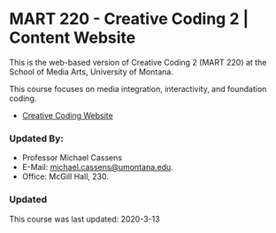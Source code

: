 # MART 220 - Creative Coding 2 | Content Website

This is the web-based version of Creative Coding 2 (MART 220) at the School of Media Arts, University of Montana.

This course focuses on media integration, interactivity, and foundation coding.



- [Creative Coding Website](https://montana-media-arts.github.io/220-creative-coding2-Spring2020-course/modules/week-11/overview)


### Updated By:

- Professor Michael Cassens
- E-Mail: [michael.cassens@umontana.edu](mailto:michael.cassens@umontana.edu).
- Office: McGill Hall, 230.


### Updated

This course was last updated: 2020-3-13